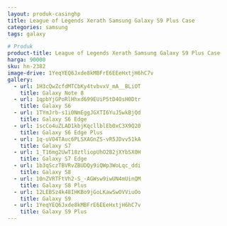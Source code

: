 ```yaml
---
layout: produk-casinghp
title: League of Legends Xerath Samsung Galaxy S9 Plus Case
categories: samsung
tags: galaxy

# Produk
product-title: League of Legends Xerath Samsung Galaxy S9 Plus Case
harga: 90000
sku: hn-2382
image-drive: 1YeqYEQ6Jxde8kMBFrE6EEeHxtjH6hC7v
gallery:
  - url: 1H3cQwZcfdMTCbKy4tvbvxV_mA__BLiOT
    title: Galaxy Note 8
  - url: 1qpbYjGPoRlHhxd699EUiP5tD4OsH0Dtr
    title: Galaxy S6
  - url: 1TYmJrb-s1i0NmEggJGXTI6YuJ5wkBjQd
    title: Galaxy S6 Edge
  - url: 1scCo4uZLAD1kbjKqcllblEb0xC3X9Q20
    title: Galaxy S6 Edge Plus
  - url: 1q-uVO4TAuc6PLSXAGnZS-vR5JDvv51kA
    title: Galaxy S7
  - url: 1_T16mg2UwT18ztliopUhO2B2jXYbSX0H
    title: Galaxy S7 Edge
  - url: 1b3qSczTBVRvZBUDQy9iQWp3WoLqc_ddi
    title: Galaxy S8
  - url: 10nZVRTFtVh2-S_-AGWsw9iwUN4mUinQM
    title: Galaxy S8 Plus
  - url: 12LEBSz4k48IHKBo9jGoLKawSwOVViuOo
    title: Galaxy S9
  - url: 1YeqYEQ6Jxde8kMBFrE6EEeHxtjH6hC7v
    title: Galaxy S9 Plus
---
```

